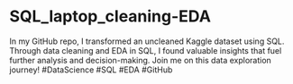 # SQL_laptop_cleaning-EDA
In my GitHub repo, I transformed an uncleaned Kaggle dataset using SQL. Through  data cleaning and EDA in SQL, I found valuable insights that fuel further analysis and decision-making. Join me on this data exploration journey! #DataScience #SQL #EDA #GitHub
